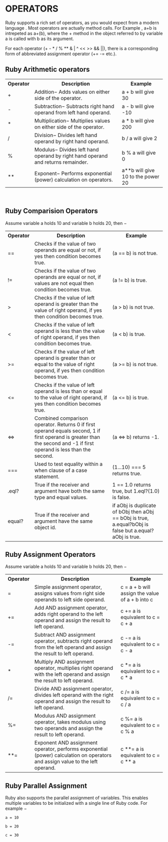 # OPERATORS

Ruby supports a rich set of operators, as you would expect from a modern language . Most operators are actually method calls.
For Example , a+b is intrepeted as a+(b), where the + method in the object referred to by variable a is 
called with b as its argument.

For each operator (+ - * / % ** & | ^ << >> && ||), there is a corresponding form of abbreviated assignment operator (+= -= etc.).

<h2>Ruby Arithmetic operators</h2>

<table>
  <tr>
    <th>Operator</th>
    <th>Description</th>
    <th>Example</th>
  </tr>
  <tr>
    <td>+</td>
    <td>Addition− Adds values on either side of the operator.</td>
    <td>a + b will give 30</td>
  </tr>
  <tr>
    <td>-</td>
    <td>Subtraction− Subtracts right hand operand from left hand operand.</td>
    <td>a - b will give -10</td>
  </tr>
  
  <tr>
    <td>*</td>
    <td>Multiplication− Multiplies values on either side of the operator.</td>
    <td>a * b will give 200</td>
  </tr>
  <tr>
    <td>/</td>
    <td>Division− Divides left hand operand by right hand operand.</td>
    <td>b / a will give 2</td>
  </tr>
  <tr>
    <td>%</td>
    <td>Modulus− Divides left hand operand by right hand operand and returns remainder.</td>
    <td>b % a will give 0</td>
  </tr>
  <tr>
    <td>**</td>
    <td>Exponent− Performs exponential (power) calculation on operators.</td>
    <td>a**b will give 10 to the power 20</td>
  </tr>
</table>
<br>
<h2>Ruby Comparision Operators</h2>

Assume variable a holds 10 and variable b holds 20, then −

 <table>

  <tr>
    <th>Operator</th>
    <th>Description</th>
    <th>Example</th>
  </tr>
  <tr>
    <td>==</td>
    <td>Checks if the value of two operands are equal or not, if yes then condition becomes true.</td>
    <td>(a == b) is not true.</td>
  </tr>
  <tr>
 <td>!=</td>
    <td>Checks if the value of two operands are equal or not, if values are not equal then condition becomes true.</td>
    <td>(a != b) is true.</td>
  </tr>
  <tr>
 <td>&gt;</td>
    <td>Checks if the value of left operand is greater than the value of right operand, if yes then condition becomes true.</td>
    <td>(a &gt; b) is not true.</td>
  </tr>
  <tr>
    <td>&lt;</td>
    <td>Checks if the value of left operand is less than the value of right operand, if yes then condition becomes true.</td>
    <td>(a &lt; b) is true.</td>
  </tr>
  <tr>
 <td>&gt;=</td>
    <td>Checks if the value of left operand is greater than or equal to the value of right operand, if yes then condition becomes true.</td>
    <td>(a &gt;= b) is not true.</td>
  </tr>
  <tr>
    <td>&lt;=</td>
    <td>Checks if the value of left operand is less than or equal to the value of right operand, if yes then condition becomes true.</td>
    <td>(a &lt;= b) is true.</td>
  </tr>
  <tr>
    <td>&lt;=&gt;</td>
    <td>Combined comparison operator. Returns 0 if first operand equals second, 1 if first operand is greater than the second and -1 if first operand is less than the second.</td>
    <td>(a &lt;=&gt; b) returns -1.</td>
  </tr>
  <tr>
    <td>===</td>
    <td>Used to test equality within a when clause of a case statement.</td>
    <td>(1...10) === 5 returns true.</td>
  </tr>
  <tr>
    <td>.eql?</td>
    <td>True if the receiver and argument have both the same type and equal values.</td>
    <td>1 == 1.0 returns true, but 1.eql?(1.0) is false.</td>
  </tr>
  <tr>
    <td>equal?</td>
    <td>True if the receiver and argument have the same object id.</td>
    <td>if aObj is duplicate of bObj then aObj == bObj is true, a.equal?bObj is false but a.equal?aObj is true.</td>
  </tr>
</table>


<h2>Ruby Assignment Operators</h2>


Assume variable a holds 10 and variable b holds 20, then −
<br>
<table>
  <tr>
    <th>Operator</th>
    <th>Description</th>
    <th>Example</th>
  </tr>
  <tr>
    <td>=</td>
    <td>Simple assignment operator, assigns values from right side operands to left side operand.</td>
    <td>c = a + b will assign the value of a + b into c</td>
  </tr>
  <tr>
    <td>+=</td>
    <td>Add AND assignment operator, adds right operand to the left operand and assign the result to left operand.</td>
    <td>c += a is equivalent to c = c + a</td>
  </tr>
  <tr>
    <td>-=</td>
    <td>Subtract AND assignment operator, subtracts right operand from the left operand and assign the result to left operand.</td>
    <td>c -= a is equivalent to c = c - a</td>
  </tr>
  <tr>
    <td>*</td>
    <td>Multiply AND assignment operator, multiplies right operand with the left operand and assign the result to left operand.</td>
    <td>c *= a is equivalent to c = c * a</td>
  </tr>
  <tr>
    <td>/=</td>
    <td>Divide AND assignment operator, divides left operand with the right operand and assign the result to left operand.</td>
    <td>c /= a is equivalent to c = c / a</td>
  </tr>
  <tr>
    <td>%=</td>
    <td>Modulus AND assignment operator, takes modulus using two operands and assign the result to left operand.</td>
    <td>c %= a is equivalent to c = c % a</td>
  </tr>
  <tr>
    <td>**=</td>
    <td>Exponent AND assignment operator, performs exponential (power) calculation on operators and assign value to the left operand.</td>
    <td>c **= a is equivalent to c = c ** a</td>
  </tr>
</table>

<h2>Ruby Parallel Assignment</h2>


Ruby also supports the parallel assignment of variables. This enables multiple variables to be initialized with a single line of Ruby code. For example −


    a = 10
    
    b = 20
    
    c = 30
